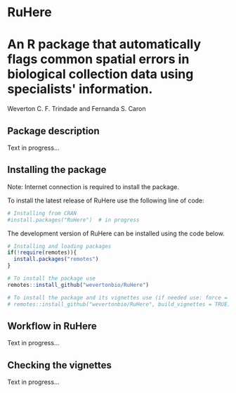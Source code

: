 # RuHere
An R package that automatically flags common spatial errors in biological collection data using specialists' information.
=============
Weverton C. F. Trindade and Fernanda S. Caron

## Package description

Text in progress...

## Installing the package

Note: Internet connection is required to install the package.

To install the latest release of RuHere use the following line of code:

``` r
# Installing from CRAN 
#install.packages("RuHere")  # in progress
```

The development version of RuHere can be installed using the code below.

``` r
# Installing and loading packages
if(!require(remotes)){
  install.packages("remotes")
}

# To install the package use
remotes::install_github("wevertonbio/RuHere")

# To install the package and its vignettes use (if needed use: force = TRUE)  
# remotes::install_github("wevertonbio/RuHere", build_vignettes = TRUE) # in progress
```

## Workflow in RuHere

Text in progress...


## Checking the vignettes

Text in progress...
